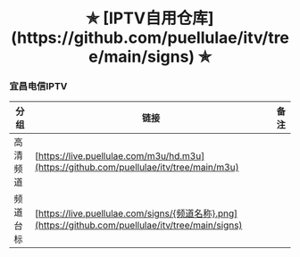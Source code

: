 <h1 align="center"> ✯ [IPTV自用仓库](https://github.com/puellulae/itv/tree/main/signs) ✯ </h1>
<h3> 宜昌电信IPTV </h3>

|  分 组  |  链接                                                                          |  备 注  |
|--------|-------------------------------------------------------------------------------------|--------|
|  高清频道  |  [https://live.puellulae.com/m3u/hd.m3u](https://github.com/puellulae/itv/tree/main/m3u)  |  |
|  频道台标  |  [https://live.puellulae.com/signs/{频道名称}.png](https://github.com/puellulae/itv/tree/main/signs)  |  |
